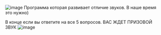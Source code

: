 ![image](https://github.com/PENTAPUNK/Budilnik-zvonok/assets/168985234/44c2fa22-3584-4c31-beb0-95a2ba3a0eb2)
Программа которая развивает отличие звуков. В наше время это нужно)

В конце если вы ответите на все 5 вопросов. ВАС ЖДЕТ ПРИЗОВОЙ ЗВУК
![image](https://github.com/PENTAPUNK/Budilnik-zvonok/assets/168985234/1db10ee1-db87-4c8e-bdcb-b94f4d3414cc)

